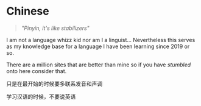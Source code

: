# Chinese

> _"Pinyin, it's like stabilizers"_

I am not a language whizz kid nor am I a linguist... Nevertheless this serves as my knowledge base for a language I have been learning since 2019 or so.

There are a million sites that are better than mine so if you have *stumbled* onto here consider that.

只是在最开始的时候要多联系发音和声调

学习汉语的时候，不要说英语
